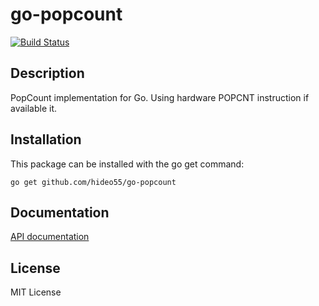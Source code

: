 go-popcount
===========

[![Build Status](https://travis-ci.org/hideo55/go-popcount.svg?branch=master)](https://travis-ci.org/hideo55/go-popcount)

Description
------------

PopCount implementation for Go. Using hardware POPCNT instruction if available it.

Installation
------------

This package can be installed with the go get command:

    go get github.com/hideo55/go-popcount

Documentation
-------------

[API documentation](http://godoc.org/github.com/hideo55/go-popcount)

License
-----------

MIT License
